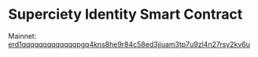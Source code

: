 # Superciety Identity Smart Contract

Mainnet: [erd1qqqqqqqqqqqqqpgq4kns8he9r84c58ed3jjuam3tp7u9zl4n27rsy2kv6u](https://explorer.elrond.com/accounts/erd1qqqqqqqqqqqqqpgq4kns8he9r84c58ed3jjuam3tp7u9zl4n27rsy2kv6u)
